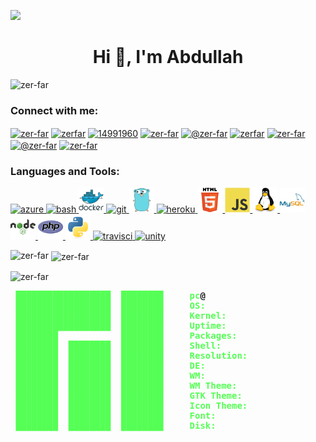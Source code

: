 ![](https://hit.yhype.me/github/profile?user_id=73560425)
<h1 align="center">Hi 👋, I'm Abdullah</h1>
<p align="left"> <img src="https://komarev.com/ghpvc/?username=zer-far&label=Profile%20views&color=0e75b6&style=flat" alt="zer-far" /> </p>

<h3 align="left">Connect with me:</h3>
<p align="left">
<a href="https://codepen.io/zer-far" target="blank"><img align="center" src="https://cdn.jsdelivr.net/npm/simple-icons@3.0.1/icons/codepen.svg" alt="zer-far" height="30" width="40" /></a>
<a href="https://dev.to/zerfar" target="blank"><img align="center" src="https://cdn.jsdelivr.net/npm/simple-icons@3.0.1/icons/dev-dot-to.svg" alt="zerfar" height="30" width="40" /></a>
<a href="https://stackoverflow.com/users/14991960" target="blank"><img align="center" src="https://cdn.jsdelivr.net/npm/simple-icons@3.0.1/icons/stackoverflow.svg" alt="14991960" height="30" width="40" /></a>
<a href="https://codesandbox.com/zer-far" target="blank"><img align="center" src="https://cdn.jsdelivr.net/npm/simple-icons@3.0.1/icons/codesandbox.svg" alt="zer-far" height="30" width="40" /></a>
<a href="https://medium.com/@zer-far" target="blank"><img align="center" src="https://cdn.jsdelivr.net/npm/simple-icons@3.0.1/icons/medium.svg" alt="@zer-far" height="30" width="40" /></a>
<a href="https://www.hackerrank.com/zerfar" target="blank"><img align="center" src="https://cdn.jsdelivr.net/npm/simple-icons@3.0.1/icons/hackerrank.svg" alt="zerfar" height="30" width="40" /></a>
<a href="https://www.leetcode.com/zer-far" target="blank"><img align="center" src="https://cdn.jsdelivr.net/npm/simple-icons@3.0.1/icons/leetcode.svg" alt="zer-far" height="30" width="40" /></a>
<a href="https://www.hackerearth.com/@zer-far" target="blank"><img align="center" src="https://cdn.jsdelivr.net/npm/simple-icons@3.0.1/icons/hackerearth.svg" alt="@zer-far" height="30" width="40" /></a>
<a href="https://www.topcoder.com/members/zer-far" target="blank"><img align="center" src="https://cdn.jsdelivr.net/npm/simple-icons@3.0.1/icons/topcoder.svg" alt="zer-far" height="30" width="40" /></a>
</p>

<h3 align="left">Languages and Tools:</h3>
<p align="left"> <a href="https://azure.microsoft.com/en-in/" target="_blank"> <img src="https://www.vectorlogo.zone/logos/microsoft_azure/microsoft_azure-icon.svg" alt="azure" width="40" height="40"/> </a> <a href="https://www.gnu.org/software/bash/" target="_blank"> <img src="https://www.vectorlogo.zone/logos/gnu_bash/gnu_bash-icon.svg" alt="bash" width="40" height="40"/> </a> <a href="https://www.docker.com/" target="_blank"> <img src="https://raw.githubusercontent.com/devicons/devicon/master/icons/docker/docker-original-wordmark.svg" alt="docker" width="40" height="40"/> </a> <a href="https://git-scm.com/" target="_blank"> <img src="https://www.vectorlogo.zone/logos/git-scm/git-scm-icon.svg" alt="git" width="40" height="40"/> </a> <a href="https://golang.org" target="_blank"> <img src="https://raw.githubusercontent.com/devicons/devicon/master/icons/go/go-original.svg" alt="go" width="40" height="40"/> </a> <a href="https://heroku.com" target="_blank"> <img src="https://www.vectorlogo.zone/logos/heroku/heroku-icon.svg" alt="heroku" width="40" height="40"/> </a> <a href="https://www.w3.org/html/" target="_blank"> <img src="https://raw.githubusercontent.com/devicons/devicon/master/icons/html5/html5-original-wordmark.svg" alt="html5" width="40" height="40"/> </a> <a href="https://developer.mozilla.org/en-US/docs/Web/JavaScript" target="_blank"> <img src="https://raw.githubusercontent.com/devicons/devicon/master/icons/javascript/javascript-original.svg" alt="javascript" width="40" height="40"/> </a> <a href="https://www.linux.org/" target="_blank"> <img src="https://raw.githubusercontent.com/devicons/devicon/master/icons/linux/linux-original.svg" alt="linux" width="40" height="40"/> </a> <a href="https://www.mysql.com/" target="_blank"> <img src="https://raw.githubusercontent.com/devicons/devicon/master/icons/mysql/mysql-original-wordmark.svg" alt="mysql" width="40" height="40"/> </a> <a href="https://nodejs.org" target="_blank"> <img src="https://raw.githubusercontent.com/devicons/devicon/master/icons/nodejs/nodejs-original-wordmark.svg" alt="nodejs" width="40" height="40"/> </a> <a href="https://www.php.net" target="_blank"> <img src="https://raw.githubusercontent.com/devicons/devicon/master/icons/php/php-original.svg" alt="php" width="40" height="40"/> </a> <a href="https://www.python.org" target="_blank"> <img src="https://raw.githubusercontent.com/devicons/devicon/master/icons/python/python-original.svg" alt="python" width="40" height="40"/> </a> <a href="https://travis-ci.org" target="_blank"> <img src="https://www.vectorlogo.zone/logos/travis-ci/travis-ci-icon.svg" alt="travisci" width="40" height="40"/> </a> <a href="https://unity.com/" target="_blank"> <img src="https://www.vectorlogo.zone/logos/unity3d/unity3d-icon.svg" alt="unity" width="40" height="40"/> </a> </p>

<p><img align="left" src="https://github-readme-stats.vercel.app/api/top-langs?username=zer-far&show_icons=true&locale=en&layout=compact" alt="zer-far" /></p>

<p>&nbsp;<img align="center" src="https://github-readme-stats.vercel.app/api?username=zer-far&show_icons=true&locale=en" alt="zer-far" /></p>

<p><img align="center" src="https://github-readme-streak-stats.herokuapp.com/?user=zer-far&" alt="zer-far" /></p>

<pre><font color="#55FF55"><b> ██████████████████  ████████     pc</b></font><b>@</b><font color="#55FF55"></font>
<font color="#55FF55"><b> ██████████████████  ████████     OS:</b></font>
<font color="#55FF55"><b> ██████████████████  ████████     Kernel:</b></font>
<font color="#55FF55"><b> ██████████████████  ████████     Uptime:</b></font>
<font color="#55FF55"><b> ████████            ████████     Packages:</b></font>
<font color="#55FF55"><b> ████████  ████████  ████████     Shell:</b></font>
<font color="#55FF55"><b> ████████  ████████  ████████     Resolution:</b></font>
<font color="#55FF55"><b> ████████  ████████  ████████     DE:</b></font>
<font color="#55FF55"><b> ████████  ████████  ████████     WM:</b></font>
<font color="#55FF55"><b> ████████  ████████  ████████     WM Theme:</b></font>
<font color="#55FF55"><b> ████████  ████████  ████████     GTK Theme:</b></font>
<font color="#55FF55"><b> ████████  ████████  ████████     Icon Theme:</b></font>
<font color="#55FF55"><b> ████████  ████████  ████████     Font:</b></font>
<font color="#55FF55"><b> ████████  ████████  ████████     Disk:</b></font>
                             </pre>
